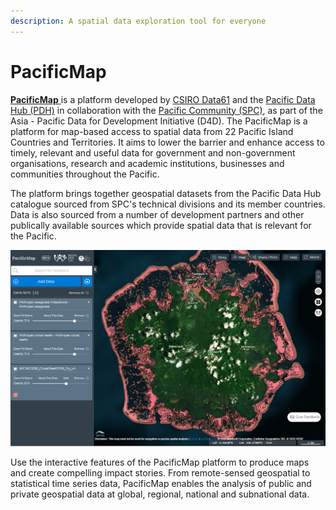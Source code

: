 ```yaml
---
description: A spatial data exploration tool for everyone
---
```


# PacificMap

[**PacificMap** ](https://map.pacificdata.org)is a platform developed by [CSIRO Data61](https://data61.csiro.au) and the [Pacific Data Hub \(PDH\)](https://pacificdata.org) in collaboration with the [Pacific Community \(SPC\)](https://spc.int), as part of the Asia - Pacific Data for Development Initiative \(D4D\). The PacificMap is a platform for map-based access to spatial data from 22 Pacific Island Countries and Territories. It aims to lower the barrier and enhance access to timely, relevant and useful data for government and non-government organisations, research and academic institutions, businesses and communities throughout the Pacific.

The platform brings together geospatial datasets from the Pacific Data Hub catalogue sourced from SPC's technical divisions and its member countries. Data is also sourced from a number of development partners and other publically available sources which provide spatial data that is relevant for the Pacific.

![](../.gitbook/assets/image%20%282%29.png)

Use the interactive features of the PacificMap platform to produce maps and create compelling impact stories. From remote-sensed geospatial to statistical time series data, PacificMap enables the analysis of public and private geospatial data at global, regional, national and subnational data.

